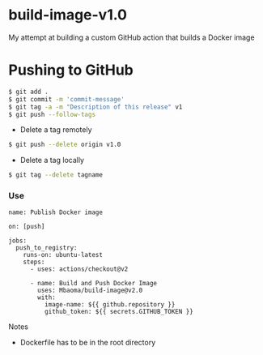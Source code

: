 # build-image-v1.0
My attempt at building a custom GitHub action that builds a Docker image

# Pushing to GitHub
```bash
$ git add .
$ git commit -m 'commit-message'
$ git tag -a -m "Description of this release" v1
$ git push --follow-tags
```
- Delete a tag remotely
```bash
$ git push --delete origin v1.0
```

- Delete a tag locally
```bash
$ git tag --delete tagname
```

### Use
```Docker
name: Publish Docker image
 
on: [push]

jobs:
  push_to_registry:
    runs-on: ubuntu-latest
    steps:
      - uses: actions/checkout@v2

      - name: Build and Push Docker Image
        uses: Mbaoma/build-image@v2.0
        with:
          image-name: ${{ github.repository }} 
          github_token: ${{ secrets.GITHUB_TOKEN }}

```

Notes
- Dockerfile has to be in the root directory
